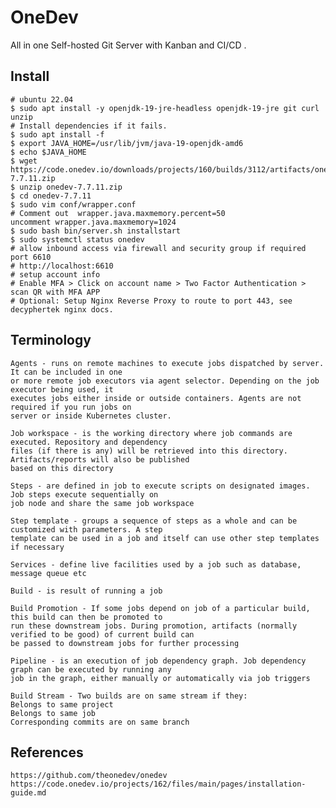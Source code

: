 OneDev
======

All in one Self-hosted Git Server with Kanban and CI/CD . 

Install
-------

    # ubuntu 22.04
    $ sudo apt install -y openjdk-19-jre-headless openjdk-19-jre git curl unzip
    # Install dependencies if it fails.
    $ sudo apt install -f 
    $ export JAVA_HOME=/usr/lib/jvm/java-19-openjdk-amd6
    $ echo $JAVA_HOME
    $ wget https://code.onedev.io/downloads/projects/160/builds/3112/artifacts/onedev-7.7.11.zip
    $ unzip onedev-7.7.11.zip
    $ cd onedev-7.7.11
    $ sudo vim conf/wrapper.conf
    # Comment out  wrapper.java.maxmemory.percent=50
    uncomment wrapper.java.maxmemory=1024
    $ sudo bash bin/server.sh installstart
    $ sudo systemctl status onedev
    # allow inbound access via firewall and security group if required port 6610 
    # http://localhost:6610
    # setup account info 
    # Enable MFA > Click on account name > Two Factor Authentication > scan QR with MFA APP 
    # Optional: Setup Nginx Reverse Proxy to route to port 443, see decyphertek nginx docs. 

Terminology
-----------

    Agents - runs on remote machines to execute jobs dispatched by server. It can be included in one 
    or more remote job executors via agent selector. Depending on the job executor being used, it 
    executes jobs either inside or outside containers. Agents are not required if you run jobs on 
    server or inside Kubernetes cluster.

    Job workspace - is the working directory where job commands are executed. Repository and dependency 
    files (if there is any) will be retrieved into this directory. Artifacts/reports will also be published 
    based on this directory

    Steps - are defined in job to execute scripts on designated images. Job steps execute sequentially on 
    job node and share the same job workspace
    
    Step template - groups a sequence of steps as a whole and can be customized with parameters. A step 
    template can be used in a job and itself can use other step templates if necessary

    Services - define live facilities used by a job such as database, message queue etc
    
    Build - is result of running a job
    
    Build Promotion - If some jobs depend on job of a particular build, this build can then be promoted to 
    run these downstream jobs. During promotion, artifacts (normally verified to be good) of current build can 
    be passed to downstream jobs for further processing

    Pipeline - is an execution of job dependency graph. Job dependency graph can be executed by running any 
    job in the graph, either manually or automatically via job triggers

    Build Stream - Two builds are on same stream if they:
    Belongs to same project
    Belongs to same job
    Corresponding commits are on same branch

References
----------

    https://github.com/theonedev/onedev
    https://code.onedev.io/projects/162/files/main/pages/installation-guide.md